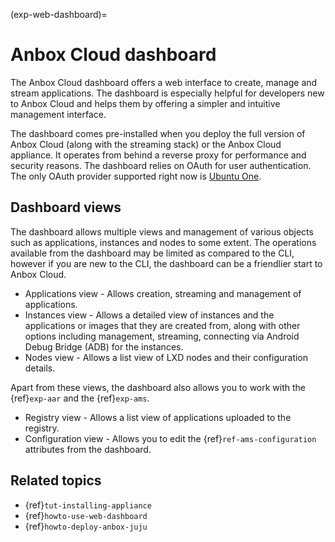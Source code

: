 (exp-web-dashboard)=
# Anbox Cloud dashboard

The Anbox Cloud dashboard offers a web interface to create, manage and stream applications. The dashboard is especially helpful for developers new to Anbox Cloud and helps them by offering a simpler and intuitive management interface.

The dashboard comes pre-installed when you deploy the full version of Anbox Cloud (along with the streaming stack) or the Anbox Cloud appliance. It operates from behind a reverse proxy for performance and security reasons. The dashboard relies on OAuth for user authentication. The only OAuth provider supported right now is [Ubuntu One](https://login.ubuntu.com/).

## Dashboard views

The dashboard allows multiple views and management of various objects such as applications, instances and nodes to some extent. The operations available from the dashboard may be limited as compared to the CLI, however if you are new to the CLI, the dashboard can be a friendlier start to Anbox Cloud.

* Applications view - Allows creation, streaming and management of applications.
* Instances view - Allows a detailed view of instances and the applications or images that they are created from, along with other options including management, streaming, connecting via Android Debug Bridge (ADB) for the instances.
* Nodes view - Allows a list view of LXD nodes and their configuration details.

Apart from these views, the dashboard also allows you to work with the {ref}`exp-aar` and the {ref}`exp-ams`.

* Registry view - Allows a list view of applications uploaded to the registry.
* Configuration view - Allows you to edit the {ref}`ref-ams-configuration` attributes from the dashboard.

## Related topics

* {ref}`tut-installing-appliance`
* {ref}`howto-use-web-dashboard`
* {ref}`howto-deploy-anbox-juju`
